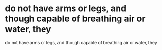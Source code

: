 # do not have arms or legs, and though capable of breathing air or water, they

do not have arms or legs, and though capable of breathing air or water, they